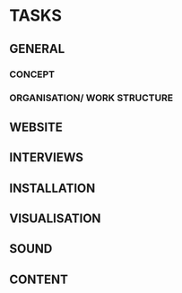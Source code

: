 # TASKS

## GENERAL

### CONCEPT

### ORGANISATION/ WORK STRUCTURE

## WEBSITE

## INTERVIEWS

## INSTALLATION

## VISUALISATION

## SOUND

## CONTENT
